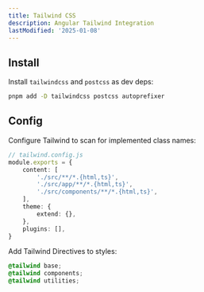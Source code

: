 ```yaml
---
title: Tailwind CSS
description: Angular Tailwind Integration
lastModified: '2025-01-08'
---
```


## Install

Install `tailwindcss` and `postcss` as dev deps:

```bash
pnpm add -D tailwindcss postcss autoprefixer
```

## Config

Configure Tailwind to scan for implemented class names:

```ts
// tailwind.config.js
module.exports = {
    content: [
        './src/**/*.{html,ts}',
        './src/app/**/*.{html,ts}',
        './src/components/**/*.{html,ts}',
    ],
    theme: {
        extend: {},
    },
    plugins: [],
}
```

Add Tailwind Directives to styles:

```css
@tailwind base;
@tailwind components;
@tailwind utilities;
```
